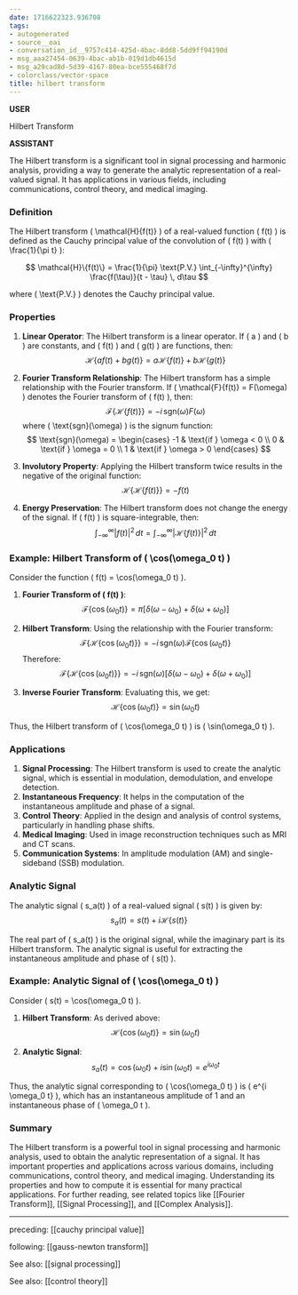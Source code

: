 ```yaml
---
date: 1716622323.936708
tags:
- autogenerated
- source__oai
- conversation_id__9757c414-425d-4bac-8dd8-5dd9ff94190d
- msg_aaa27454-0639-4bac-ab1b-019d1db4615d
- msg_a29cad8d-5d39-4167-80ea-bce555468f7d
- colorclass/vector-space
title: hilbert transform
---
```


**USER**

Hilbert Transform


**ASSISTANT**

The Hilbert transform is a significant tool in signal processing and harmonic analysis, providing a way to generate the analytic representation of a real-valued signal. It has applications in various fields, including communications, control theory, and medical imaging.

### Definition

The Hilbert transform \( \mathcal{H}\{f(t)\} \) of a real-valued function \( f(t) \) is defined as the Cauchy principal value of the convolution of \( f(t) \) with \( \frac{1}{\pi t} \):

$$
\mathcal{H}\{f(t)\} = \frac{1}{\pi} \text{P.V.} \int_{-\infty}^{\infty} \frac{f(\tau)}{t - \tau} \, d\tau
$$

where \( \text{P.V.} \) denotes the Cauchy principal value.

### Properties

1. **Linear Operator**: The Hilbert transform is a linear operator. If \( a \) and \( b \) are constants, and \( f(t) \) and \( g(t) \) are functions, then:
   $$
   \mathcal{H}\{a f(t) + b g(t)\} = a \mathcal{H}\{f(t)\} + b \mathcal{H}\{g(t)\}
   $$

2. **Fourier Transform Relationship**: The Hilbert transform has a simple relationship with the Fourier transform. If \( \mathcal{F}\{f(t)\} = F(\omega) \) denotes the Fourier transform of \( f(t) \), then:
   $$
   \mathcal{F}\{\mathcal{H}\{f(t)\}\} = -i \, \text{sgn}(\omega) F(\omega)
   $$
   where \( \text{sgn}(\omega) \) is the signum function:
   $$
   \text{sgn}(\omega) = \begin{cases} 
   -1 & \text{if } \omega < 0 \\
   0 & \text{if } \omega = 0 \\
   1 & \text{if } \omega > 0
   \end{cases}
   $$

3. **Involutory Property**: Applying the Hilbert transform twice results in the negative of the original function:
   $$
   \mathcal{H}\{\mathcal{H}\{f(t)\}\} = -f(t)
   $$

4. **Energy Preservation**: The Hilbert transform does not change the energy of the signal. If \( f(t) \) is square-integrable, then:
   $$
   \int_{-\infty}^{\infty} |f(t)|^2 \, dt = \int_{-\infty}^{\infty} |\mathcal{H}\{f(t)\}|^2 \, dt
   $$

### Example: Hilbert Transform of \( \cos(\omega_0 t) \)

Consider the function \( f(t) = \cos(\omega_0 t) \).

1. **Fourier Transform of \( f(t) \)**:
   $$
   \mathcal{F}\{\cos(\omega_0 t)\} = \pi [\delta(\omega - \omega_0) + \delta(\omega + \omega_0)]
   $$

2. **Hilbert Transform**:
   Using the relationship with the Fourier transform:
   $$
   \mathcal{F}\{\mathcal{H}\{\cos(\omega_0 t)\}\} = -i \, \text{sgn}(\omega) \mathcal{F}\{\cos(\omega_0 t)\}
   $$
   Therefore:
   $$
   \mathcal{F}\{\mathcal{H}\{\cos(\omega_0 t)\}\} = -i \, \text{sgn}(\omega) [\delta(\omega - \omega_0) + \delta(\omega + \omega_0)]
   $$

3. **Inverse Fourier Transform**:
   Evaluating this, we get:
   $$
   \mathcal{H}\{\cos(\omega_0 t)\} = \sin(\omega_0 t)
   $$

Thus, the Hilbert transform of \( \cos(\omega_0 t) \) is \( \sin(\omega_0 t) \).

### Applications

1. **Signal Processing**: The Hilbert transform is used to create the analytic signal, which is essential in modulation, demodulation, and envelope detection.
2. **Instantaneous Frequency**: It helps in the computation of the instantaneous amplitude and phase of a signal.
3. **Control Theory**: Applied in the design and analysis of control systems, particularly in handling phase shifts.
4. **Medical Imaging**: Used in image reconstruction techniques such as MRI and CT scans.
5. **Communication Systems**: In amplitude modulation (AM) and single-sideband (SSB) modulation.

### Analytic Signal

The analytic signal \( s_a(t) \) of a real-valued signal \( s(t) \) is given by:
$$
s_a(t) = s(t) + i \mathcal{H}\{s(t)\}
$$

The real part of \( s_a(t) \) is the original signal, while the imaginary part is its Hilbert transform. The analytic signal is useful for extracting the instantaneous amplitude and phase of \( s(t) \).

### Example: Analytic Signal of \( \cos(\omega_0 t) \)

Consider \( s(t) = \cos(\omega_0 t) \).

1. **Hilbert Transform**: As derived above:
   $$
   \mathcal{H}\{\cos(\omega_0 t)\} = \sin(\omega_0 t)
   $$

2. **Analytic Signal**:
   $$
   s_a(t) = \cos(\omega_0 t) + i \sin(\omega_0 t) = e^{i \omega_0 t}
   $$

Thus, the analytic signal corresponding to \( \cos(\omega_0 t) \) is \( e^{i \omega_0 t} \), which has an instantaneous amplitude of 1 and an instantaneous phase of \( \omega_0 t \).

### Summary

The Hilbert transform is a powerful tool in signal processing and harmonic analysis, used to obtain the analytic representation of a signal. It has important properties and applications across various domains, including communications, control theory, and medical imaging. Understanding its properties and how to compute it is essential for many practical applications. For further reading, see related topics like [[Fourier Transform]], [[Signal Processing]], and [[Complex Analysis]].


---

preceding: [[cauchy principal value]]  


following: [[gauss-newton transform]]

See also: [[signal processing]]


See also: [[control theory]]